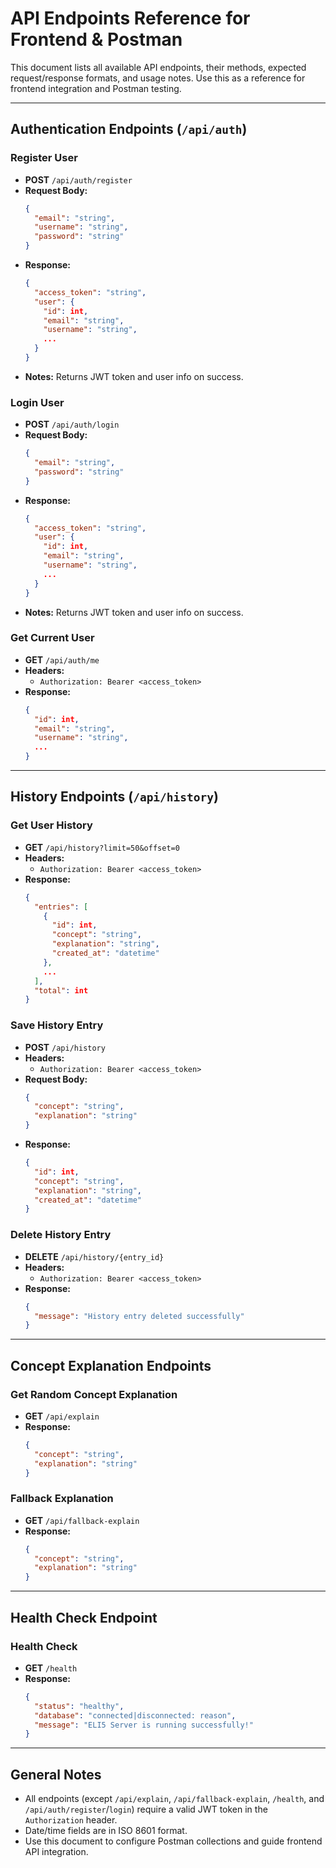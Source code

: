 # API Endpoints Reference for Frontend & Postman

This document lists all available API endpoints, their methods, expected request/response formats, and usage notes. Use this as a reference for frontend integration and Postman testing.

---

## Authentication Endpoints (`/api/auth`)

### Register User

- **POST** `/api/auth/register`
- **Request Body:**
  ```json
  {
    "email": "string",
    "username": "string",
    "password": "string"
  }
  ```
- **Response:**
  ```json
  {
    "access_token": "string",
    "user": {
      "id": int,
      "email": "string",
      "username": "string",
      ...
    }
  }
  ```
- **Notes:** Returns JWT token and user info on success.

### Login User

- **POST** `/api/auth/login`
- **Request Body:**
  ```json
  {
    "email": "string",
    "password": "string"
  }
  ```
- **Response:**
  ```json
  {
    "access_token": "string",
    "user": {
      "id": int,
      "email": "string",
      "username": "string",
      ...
    }
  }
  ```
- **Notes:** Returns JWT token and user info on success.

### Get Current User

- **GET** `/api/auth/me`
- **Headers:**
  - `Authorization: Bearer <access_token>`
- **Response:**
  ```json
  {
    "id": int,
    "email": "string",
    "username": "string",
    ...
  }
  ```

---

## History Endpoints (`/api/history`)

### Get User History

- **GET** `/api/history?limit=50&offset=0`
- **Headers:**
  - `Authorization: Bearer <access_token>`
- **Response:**
  ```json
  {
    "entries": [
      {
        "id": int,
        "concept": "string",
        "explanation": "string",
        "created_at": "datetime"
      },
      ...
    ],
    "total": int
  }
  ```

### Save History Entry

- **POST** `/api/history`
- **Headers:**
  - `Authorization: Bearer <access_token>`
- **Request Body:**
  ```json
  {
    "concept": "string",
    "explanation": "string"
  }
  ```
- **Response:**
  ```json
  {
    "id": int,
    "concept": "string",
    "explanation": "string",
    "created_at": "datetime"
  }
  ```

### Delete History Entry

- **DELETE** `/api/history/{entry_id}`
- **Headers:**
  - `Authorization: Bearer <access_token>`
- **Response:**
  ```json
  {
    "message": "History entry deleted successfully"
  }
  ```

---

## Concept Explanation Endpoints

### Get Random Concept Explanation

- **GET** `/api/explain`
- **Response:**
  ```json
  {
    "concept": "string",
    "explanation": "string"
  }
  ```

### Fallback Explanation

- **GET** `/api/fallback-explain`
- **Response:**
  ```json
  {
    "concept": "string",
    "explanation": "string"
  }
  ```

---

## Health Check Endpoint

### Health Check

- **GET** `/health`
- **Response:**
  ```json
  {
    "status": "healthy",
    "database": "connected|disconnected: reason",
    "message": "ELI5 Server is running successfully!"
  }
  ```

---

## General Notes

- All endpoints (except `/api/explain`, `/api/fallback-explain`, `/health`, and `/api/auth/register`/`login`) require a valid JWT token in the `Authorization` header.
- Date/time fields are in ISO 8601 format.
- Use this document to configure Postman collections and guide frontend API integration.
